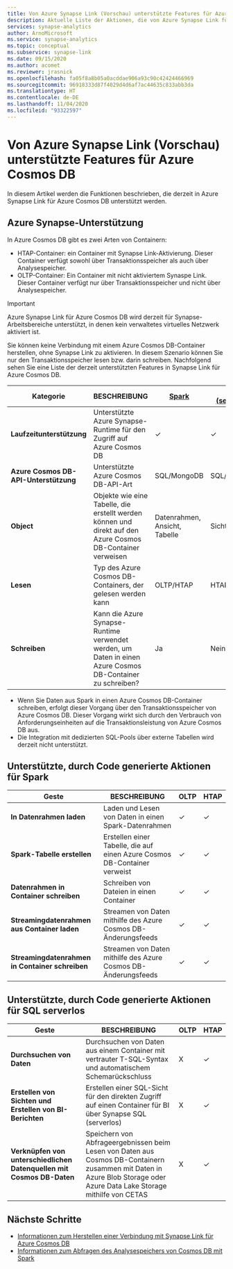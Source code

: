 ```yaml
---
title: Von Azure Synapse Link (Vorschau) unterstützte Features für Azure Cosmos DB
description: Aktuelle Liste der Aktionen, die von Azure Synapse Link für Azure Cosmos DB unterstützt werden
services: synapse-analytics
author: ArnoMicrosoft
ms.service: synapse-analytics
ms.topic: conceptual
ms.subservice: synapse-link
ms.date: 09/15/2020
ms.author: acomet
ms.reviewer: jrasnick
ms.openlocfilehash: fa05f8a8b05a0acddae906a93c90c42424466969
ms.sourcegitcommit: 96918333d87f4029d4d6af7ac44635c833abb3da
ms.translationtype: HT
ms.contentlocale: de-DE
ms.lasthandoff: 11/04/2020
ms.locfileid: "93322597"
---
```

# <a name="azure-synapse-link-preview-for-azure-cosmos-db-supported-features"></a>Von Azure Synapse Link (Vorschau) unterstützte Features für Azure Cosmos DB

In diesem Artikel werden die Funktionen beschrieben, die derzeit in Azure Synapse Link für Azure Cosmos DB unterstützt werden.

## <a name="azure-synapse-support"></a>Azure Synapse-Unterstützung

In Azure Cosmos DB gibt es zwei Arten von Containern:
* HTAP-Container: ein Container mit Synapse Link-Aktivierung. Dieser Container verfügt sowohl über Transaktionsspeicher als auch über Analysespeicher. 
* OLTP-Container: Ein Container mit nicht aktiviertem Synaspe Link. Dieser Container verfügt nur über Transaktionsspeicher und nicht über Analysespeicher.

> [!IMPORTANT]
> Azure Synapse Link für Azure Cosmos DB wird derzeit für Synapse-Arbeitsbereiche unterstützt, in denen kein verwaltetes virtuelles Netzwerk aktiviert ist. 

Sie können keine Verbindung mit einem Azure Cosmos DB-Container herstellen, ohne Synapse Link zu aktivieren. In diesem Szenario können Sie nur den Transaktionsspeicher lesen bzw. darin schreiben. Nachfolgend sehen Sie eine Liste der derzeit unterstützten Features in Synapse Link für Azure Cosmos DB. 

| Kategorie              | BESCHREIBUNG |[Spark](https://docs.microsoft.com/azure/synapse-analytics/sql/on-demand-workspace-overview) | [SQL (serverlos)](https://docs.microsoft.com/azure/synapse-analytics/sql/on-demand-workspace-overview) |
| -------------------- | ----------------------------------------------------------- |----------------------------------------------------------- | ----------------------------------------------------------- |
| **Laufzeitunterstützung** |Unterstützte Azure Synapse-Runtime für den Zugriff auf Azure Cosmos DB| ✓ | ✓ |
| **Azure Cosmos DB-API-Unterstützung** | Unterstützte Azure Cosmos DB-API-Art | SQL/MongoDB | SQL/MongoDB |
| **Object**  |Objekte wie eine Tabelle, die erstellt werden können und direkt auf den Azure Cosmos DB-Container verweisen| Datenrahmen, Ansicht, Tabelle | Sicht |
| **Lesen**    | Typ des Azure Cosmos DB-Containers, der gelesen werden kann | OLTP/HTAP | HTAP  |
| **Schreiben**   | Kann die Azure Synapse-Runtime verwendet werden, um Daten in einen Azure Cosmos DB-Container zu schreiben? | Ja | Nein |

* Wenn Sie Daten aus Spark in einen Azure Cosmos DB-Container schreiben, erfolgt dieser Vorgang über den Transaktionsspeicher von Azure Cosmos DB. Dieser Vorgang wirkt sich durch den Verbrauch von Anforderungseinheiten auf die Transaktionsleistung von Azure Cosmos DB aus.
* Die Integration mit dedizierten SQL-Pools über externe Tabellen wird derzeit nicht unterstützt.
 
## <a name="supported-code-generated-actions-for-spark"></a>Unterstützte, durch Code generierte Aktionen für Spark

| Geste              | BESCHREIBUNG |OLTP |HTAP  |
| -------------------- | ----------------------------------------------------------- |----------------------------------------------------------- |----------------------------------------------------------- |
| **In Datenrahmen laden** |Laden und Lesen von Daten in einen Spark-Datenrahmen |✓| ✓ |
| **Spark-Tabelle erstellen** |Erstellen einer Tabelle, die auf einen Azure Cosmos DB-Container verweist|✓| ✓ |
| **Datenrahmen in Container schreiben** |Schreiben von Dateien in einen Container|✓| ✓ |
| **Streamingdatenrahmen aus Container laden** |Streamen von Daten mithilfe des Azure Cosmos DB-Änderungsfeeds|✓| ✓ |
| **Streamingdatenrahmen in Container schreiben** |Streamen von Daten mithilfe des Azure Cosmos DB-Änderungsfeeds|✓| ✓ |


## <a name="supported-code-generated-actions-for-sql-serverless"></a>Unterstützte, durch Code generierte Aktionen für SQL serverlos

| Geste              | BESCHREIBUNG |OLTP |HTAP |
| -------------------- | ----------------------------------------------------------- |----------------------------------------------------------- |----------------------------------------------------------- |
| **Durchsuchen von Daten** |Durchsuchen von Daten aus einem Container mit vertrauter T-SQL-Syntax und automatischem Schemarückschluss|X| ✓ |
| **Erstellen von Sichten und Erstellen von BI-Berichten** |Erstellen einer SQL-Sicht für den direkten Zugriff auf einen Container für BI über Synapse SQL (serverlos) |X| ✓ |
| **Verknüpfen von unterschiedlichen Datenquellen mit Cosmos DB-Daten** | Speichern von Abfrageergebnissen beim Lesen von Daten aus Cosmos DB-Containern zusammen mit Daten in Azure Blob Storage oder Azure Data Lake Storage mithilfe von CETAS |X| ✓ |

## <a name="next-steps"></a>Nächste Schritte

* [Informationen zum Herstellen einer Verbindung mit Synapse Link für Azure Cosmos DB](../quickstart-connect-synapse-link-cosmos-db.md)
* [Informationen zum Abfragen des Analysespeichers von Cosmos DB mit Spark](how-to-query-analytical-store-spark.md)
